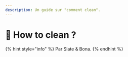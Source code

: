 ```yaml
---
description: Un guide sur "comment clean".
---
```


# 🧹 How to clean ?

{% hint style="info" %}
Par Slate & Bona.
{% endhint %}

